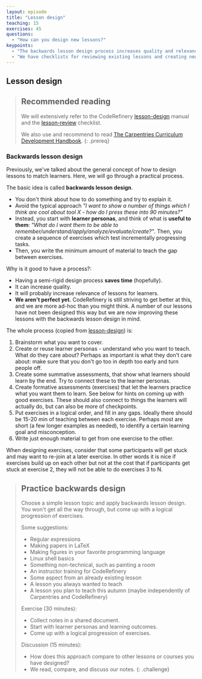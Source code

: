 ```yaml
---
layout: episode
title: "Lesson design"
teaching: 15
exercises: 45
questions:
  - "How can you design new lessons?"
keypoints:
  - "The backwards lesson design process increases quality and relevance for the learners"
  - "We have checklists for reviewing existing lessons and creating new lessons"
---
```


## Lesson design

> ## Recommended reading
>
> We will extensively refer to the CodeRefinery [lesson-design](https://github.com/coderefinery/manuals/blob/master/lesson-design.md)
> manual
> and the [lesson-review](https://github.com/coderefinery/manuals/blob/master/lesson-review.md) checklist.
>
> We also use and recommend to read [The Carpentries Curriculum Development Handbook](https://cdh.carpentries.org).
{: .prereq}


### Backwards lesson design

Previously, we've talked about the general concept of how to design
lessons to match learners.  Here, we will go through a practical
process.

The basic idea is called **backwards lesson design**.
- You don't think about how to do something and try to explain it.
- Avoid the typical approach *"I want to show a number of things which I think are cool about
  tool X - how do I press these into 90 minutes?"*
- Instead, you start with **learner personas**, and think of what is
  **useful to them**: *"What do I want them to be able to remember/understand/apply/analyze/evaluate/create?"*.
  Then, you create a sequence of exercises which test
  incrementally progressing tasks.
- Then, you write the minimum amount
  of material to teach the gap between exercises.

Why is it good to have a process?:

* Having a semi-rigid design process **saves time** (hopefully).
* It can increase quality.
* It will probably increase relevance of lessons for learners.
* **We aren't perfect yet.**  CodeRefinery is still striving to get
  better at this, and we are more ad-hoc than you might think.
  A number of our lessons have not been designed this way but we are now improving
  these lessons with the backwards lesson design in mind.

The whole process (copied from
[lesson-design](https://github.com/coderefinery/manuals/blob/master/lesson-design.md))
is:

1. Brainstorm what you want to cover.
2. Create or reuse learner personas - understand who you want to
   teach.  What do they care about?  Perhaps as important is what they
   don't care about: make sure that you don't go too in depth too
   early and turn people off.
3. Create some summative assessments, that show what learners should
   learn by the end.  Try to connect these to the learner personas.
4. Create formative assessments (exercises) that let the learners
   practice what you want them to learn.  See below for hints on coming
   up with good exercises.  These should also connect to things the
   learners will actually do, but can also be more of checkpoints.
5. Put exercises in a logical order, and fill in any gaps.  Ideally
   there should be 15-20 min of teaching between each exercise.  Perhaps
   most are short (a few longer examples as needed), to identify a
   certain learning goal and misconception.
6. Write just enough material to get from one exercise to the other.

When designing exercises, consider that some participants will get stuck
and may want to re-join at a later exercise. In other words it is nice
if exercises build up on each other but not at the cost that if participants
get stuck at exercise 2, they will not be able to do exercises 3 to N.

> ## Practice backwards design
>
> Choose a simple lesson topic and apply backwards lesson design.  You
> won't get all the way through, but come up with a logical
> progression of exercises.
>
> Some suggestions:
> - Regular expressions
> - Making papers in LaTeX
> - Making figures in your favorite programming language
> - Linux shell basics
> - Something non-technical, such as painting a room
> - An instructor training for CodeRefinery
> - Some aspect from an already existing lesson
> - A lesson you always wanted to teach
> - A lesson you plan to teach this autumn (maybe independently of Carpentries and CodeRefinery)
>
> Exercise (30 minutes):
> - Collect notes in a shared document.
> - Start with learner personas and learning outcomes.
> - Come up with a logical progression of exercises.
>
> Discussion (15 minutes):
> - How does this approach compare to other lessons or courses you have designed?
> - We read, compare, and discuss our notes.
{: .challenge}
